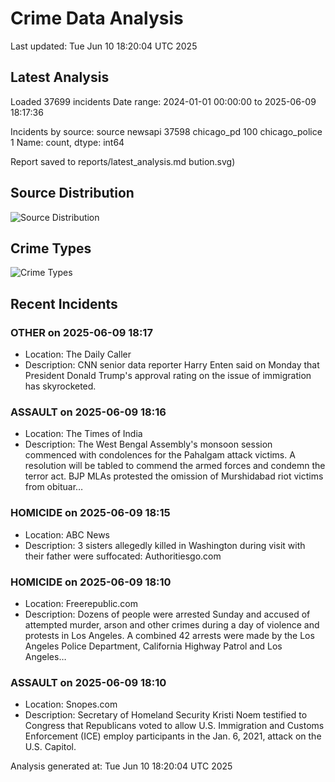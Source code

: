 # Crime Data Analysis
Last updated: Tue Jun 10 18:20:04 UTC 2025

## Latest Analysis

Loaded 37699 incidents
Date range: 2024-01-01 00:00:00 to 2025-06-09 18:17:36

Incidents by source:
source
newsapi           37598
chicago_pd          100
chicago_police        1
Name: count, dtype: int64

Report saved to reports/latest_analysis.md
bution.svg)

## Source Distribution
![Source Distribution](images/source_distribution.svg)

## Crime Types
![Crime Types](images/crime_types.svg)

## Recent Incidents

### OTHER on 2025-06-09 18:17
- Location: The Daily Caller
- Description: CNN senior data reporter Harry Enten said on Monday that President Donald Trump's approval rating on the issue of immigration has skyrocketed.


### ASSAULT on 2025-06-09 18:16
- Location: The Times of India
- Description: The West Bengal Assembly's monsoon session commenced with condolences for the Pahalgam attack victims. A resolution will be tabled to commend the armed forces and condemn the terror act. BJP MLAs protested the omission of Murshidabad riot victims from obituar…


### HOMICIDE on 2025-06-09 18:15
- Location: ABC News
- Description: 3 sisters allegedly killed in Washington during visit with their father were suffocated: Authoritiesgo.com


### HOMICIDE on 2025-06-09 18:10
- Location: Freerepublic.com
- Description: Dozens of people were arrested Sunday and accused of attempted murder, arson and other crimes during a day of violence and protests in Los Angeles. A combined 42 arrests were made by the Los Angeles Police Department, California Highway Patrol and Los Angeles…


### ASSAULT on 2025-06-09 18:10
- Location: Snopes.com
- Description: Secretary of Homeland Security Kristi Noem testified to Congress that Republicans voted to allow U.S. Immigration and Customs Enforcement (ICE) employ participants in the Jan. 6, 2021, attack on the U.S. Capitol.

Analysis generated at: Tue Jun 10 18:20:04 UTC 2025
